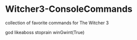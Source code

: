 # Witcher3-ConsoleCommands
collection of favorite commands for The Witcher 3

god
likeaboss
stoprain
winGwint(True)
